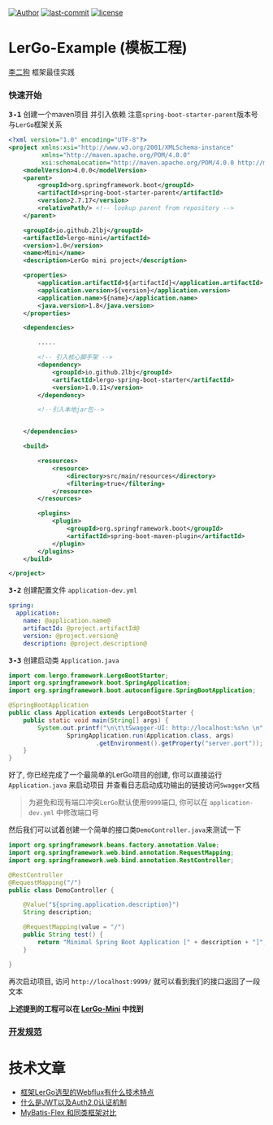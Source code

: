 [![Author](https://img.shields.io/badge/Author-hexLi-666699)](https://2lbj.github.io/)
[![last-commit](https://img.shields.io/github/last-commit/2lbj/lergo-spring-boot-starter)](https://github.com/2lbj/lergo-spring-boot-starter)
[![license](https://img.shields.io/badge/license-Apache%202.0-orange)](./LICENSE)

# LerGo-Example (模板工程)

[李二狗](https://github.com/2lbj/lergo-spring-boot-starter) 框架最佳实践

### 快速开始

<kbd>**3-1**</kbd> 创建一个maven项目 并引入依赖 注意`spring-boot-starter-parent`版本号与`LerGo`框架关系

```xml
<?xml version="1.0" encoding="UTF-8"?>
<project xmlns:xsi="http://www.w3.org/2001/XMLSchema-instance"
         xmlns="http://maven.apache.org/POM/4.0.0"
         xsi:schemaLocation="http://maven.apache.org/POM/4.0.0 http://maven.apache.org/xsd/maven-4.0.0.xsd">
    <modelVersion>4.0.0</modelVersion>
    <parent>
        <groupId>org.springframework.boot</groupId>
        <artifactId>spring-boot-starter-parent</artifactId>
        <version>2.7.17</version>
        <relativePath/> <!-- lookup parent from repository -->
    </parent>

    <groupId>io.github.2lbj</groupId>
    <artifactId>lergo-mini</artifactId>
    <version>1.0</version>
    <name>Mini</name>
    <description>LerGo mini project</description>

    <properties>
        <application.artifactId>${artifactId}</application.artifactId>
        <application.version>${version}</application.version>
        <application.name>${name}</application.name>
        <java.version>1.8</java.version>
    </properties>

    <dependencies>

        .....

        <!-- 引入核心脚手架 -->
        <dependency>
            <groupId>io.github.2lbj</groupId>
            <artifactId>lergo-spring-boot-starter</artifactId>
            <version>1.0.11</version>
        </dependency>

        <!--引入本地jar包-->


    </dependencies>

    <build>

        <resources>
            <resource>
                <directory>src/main/resources</directory>
                <filtering>true</filtering>
            </resource>
        </resources>

        <plugins>
            <plugin>
                <groupId>org.springframework.boot</groupId>
                <artifactId>spring-boot-maven-plugin</artifactId>
            </plugin>
        </plugins>
    </build>

</project>

```

<kbd>**3-2**</kbd> 创建配置文件 `application-dev.yml`

```yaml
spring:
  application:
    name: @application.name@
    artifactId: @project.artifactId@
    version: @project.version@
    description: @project.description@

```

<kbd>**3-3**</kbd> 创建启动类 `Application.java`

```java
import com.lergo.framework.LergoBootStarter;
import org.springframework.boot.SpringApplication;
import org.springframework.boot.autoconfigure.SpringBootApplication;

@SpringBootApplication
public class Application extends LergoBootStarter {
    public static void main(String[] args) {
        System.out.printf("\n\t\tSwagger-UI: http://localhost:%s%n \n",
                SpringApplication.run(Application.class, args)
                        .getEnvironment().getProperty("server.port"));
    }
}
```

好了, 你已经完成了一个最简单的LerGo项目的创建, 你可以直接运行 `Application.java` 来启动项目
并查看日志启动成功输出的链接访问`Swagger`文档
> 为避免和现有端口冲突`LerGo`默认使用`9999`端口, 你可以在 `application-dev.yml` 中修改端口号

然后我们可以试着创建一个简单的接口类`DemoController.java`来测试一下

```java
import org.springframework.beans.factory.annotation.Value;
import org.springframework.web.bind.annotation.RequestMapping;
import org.springframework.web.bind.annotation.RestController;

@RestController
@RequestMapping("/")
public class DemoController {

    @Value("${spring.application.description}")
    String description;

    @RequestMapping(value = "/")
    public String test() {
        return "Minimal Spring Boot Application [" + description + "]";
    }

}
```

再次启动项目, 访问 `http://localhost:9999/` 就可以看到我们的接口返回了一段文本

**上述提到的工程可以在 [LerGo-Mini](docs/LerGo-Mini) 中找到**

### [开发规范](RULES.md)

# 技术文章

* [框架LerGo选型的Webflux有什么技术特点](/docs/WebFlux/index.md)
* [什么是JWT以及Auth2.0认证机制](/docs/JWT_Auth2.0/index.md)
* [MyBatis-Flex 和同类框架对比](https://mybatis-flex.com/zh/intro/comparison.html)
